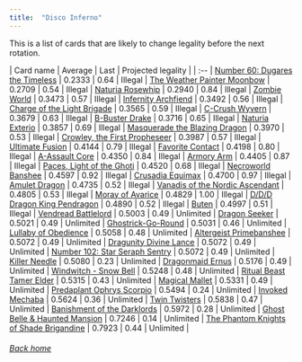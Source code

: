 ```yaml
---
title:  "Disco Inferno"
---
```


This is a list of cards that are likely to change legality before the next rotation.

| Card name | Average | Last | Projected legality |
| :-- |
[Number 60: Dugares the Timeless](https://db.ygoprodeck.com/card/?search=Number%2060:%20Dugares%20the%20Timeless) | 0.2333 | 0.64 | Illegal |
[The Weather Painter Moonbow](https://db.ygoprodeck.com/card/?search=The%20Weather%20Painter%20Moonbow) | 0.2709 | 0.54 | Illegal |
[Naturia Rosewhip](https://db.ygoprodeck.com/card/?search=Naturia%20Rosewhip) | 0.2940 | 0.84 | Illegal |
[Zombie World](https://db.ygoprodeck.com/card/?search=Zombie%20World) | 0.3473 | 0.57 | Illegal |
[Infernity Archfiend](https://db.ygoprodeck.com/card/?search=Infernity%20Archfiend) | 0.3492 | 0.56 | Illegal |
[Charge of the Light Brigade](https://db.ygoprodeck.com/card/?search=Charge%20of%20the%20Light%20Brigade) | 0.3565 | 0.59 | Illegal |
[C-Crush Wyvern](https://db.ygoprodeck.com/card/?search=C-Crush%20Wyvern) | 0.3679 | 0.63 | Illegal |
[B-Buster Drake](https://db.ygoprodeck.com/card/?search=B-Buster%20Drake) | 0.3716 | 0.65 | Illegal |
[Naturia Exterio](https://db.ygoprodeck.com/card/?search=Naturia%20Exterio) | 0.3857 | 0.69 | Illegal |
[Masquerade the Blazing Dragon](https://db.ygoprodeck.com/card/?search=Masquerade%20the%20Blazing%20Dragon) | 0.3970 | 0.53 | Illegal |
[Crowley, the First Propheseer](https://db.ygoprodeck.com/card/?search=Crowley,%20the%20First%20Propheseer) | 0.3987 | 0.57 | Illegal |
[Ultimate Fusion](https://db.ygoprodeck.com/card/?search=Ultimate%20Fusion) | 0.4144 | 0.79 | Illegal |
[Favorite Contact](https://db.ygoprodeck.com/card/?search=Favorite%20Contact) | 0.4198 | 0.80 | Illegal |
[A-Assault Core](https://db.ygoprodeck.com/card/?search=A-Assault%20Core) | 0.4350 | 0.84 | Illegal |
[Armory Arm](https://db.ygoprodeck.com/card/?search=Armory%20Arm) | 0.4405 | 0.87 | Illegal |
[Paces, Light of the Ghoti](https://db.ygoprodeck.com/card/?search=Paces,%20Light%20of%20the%20Ghoti) | 0.4520 | 0.68 | Illegal |
[Necroworld Banshee](https://db.ygoprodeck.com/card/?search=Necroworld%20Banshee) | 0.4597 | 0.92 | Illegal |
[Crusadia Equimax](https://db.ygoprodeck.com/card/?search=Crusadia%20Equimax) | 0.4700 | 0.97 | Illegal |
[Amulet Dragon](https://db.ygoprodeck.com/card/?search=Amulet%20Dragon) | 0.4735 | 0.52 | Illegal |
[Vanadis of the Nordic Ascendant](https://db.ygoprodeck.com/card/?search=Vanadis%20of%20the%20Nordic%20Ascendant) | 0.4805 | 0.53 | Illegal |
[Moray of Avarice](https://db.ygoprodeck.com/card/?search=Moray%20of%20Avarice) | 0.4829 | 1.00 | Illegal |
[D/D/D Dragon King Pendragon](https://db.ygoprodeck.com/card/?search=D/D/D%20Dragon%20King%20Pendragon) | 0.4890 | 0.52 | Illegal |
[Buten](https://db.ygoprodeck.com/card/?search=Buten) | 0.4997 | 0.51 | Illegal |
[Vendread Battlelord](https://db.ygoprodeck.com/card/?search=Vendread%20Battlelord) | 0.5003 | 0.49 | Unlimited |
[Dragon Seeker](https://db.ygoprodeck.com/card/?search=Dragon%20Seeker) | 0.5021 | 0.49 | Unlimited |
[Ghostrick-Go-Round](https://db.ygoprodeck.com/card/?search=Ghostrick-Go-Round) | 0.5031 | 0.46 | Unlimited |
[Lullaby of Obedience](https://db.ygoprodeck.com/card/?search=Lullaby%20of%20Obedience) | 0.5058 | 0.48 | Unlimited |
[Altergeist Primebanshee](https://db.ygoprodeck.com/card/?search=Altergeist%20Primebanshee) | 0.5072 | 0.49 | Unlimited |
[Dragunity Divine Lance](https://db.ygoprodeck.com/card/?search=Dragunity%20Divine%20Lance) | 0.5072 | 0.49 | Unlimited |
[Number 102: Star Seraph Sentry](https://db.ygoprodeck.com/card/?search=Number%20102:%20Star%20Seraph%20Sentry) | 0.5072 | 0.49 | Unlimited |
[Killer Needle](https://db.ygoprodeck.com/card/?search=Killer%20Needle) | 0.5080 | 0.23 | Unlimited |
[Dragonmaid Ernus](https://db.ygoprodeck.com/card/?search=Dragonmaid%20Ernus) | 0.5176 | 0.49 | Unlimited |
[Windwitch - Snow Bell](https://db.ygoprodeck.com/card/?search=Windwitch%20-%20Snow%20Bell) | 0.5248 | 0.48 | Unlimited |
[Ritual Beast Tamer Elder](https://db.ygoprodeck.com/card/?search=Ritual%20Beast%20Tamer%20Elder) | 0.5315 | 0.43 | Unlimited |
[Magical Mallet](https://db.ygoprodeck.com/card/?search=Magical%20Mallet) | 0.5331 | 0.49 | Unlimited |
[Predaplant Ophrys Scorpio](https://db.ygoprodeck.com/card/?search=Predaplant%20Ophrys%20Scorpio) | 0.5494 | 0.24 | Unlimited |
[Invoked Mechaba](https://db.ygoprodeck.com/card/?search=Invoked%20Mechaba) | 0.5624 | 0.36 | Unlimited |
[Twin Twisters](https://db.ygoprodeck.com/card/?search=Twin%20Twisters) | 0.5838 | 0.47 | Unlimited |
[Banishment of the Darklords](https://db.ygoprodeck.com/card/?search=Banishment%20of%20the%20Darklords) | 0.5972 | 0.28 | Unlimited |
[Ghost Belle & Haunted Mansion](https://db.ygoprodeck.com/card/?search=Ghost%20Belle%20%26%20Haunted%20Mansion) | 0.7246 | 0.14 | Unlimited |
[The Phantom Knights of Shade Brigandine](https://db.ygoprodeck.com/card/?search=The%20Phantom%20Knights%20of%20Shade%20Brigandine) | 0.7923 | 0.44 | Unlimited |

###### [Back home](index)